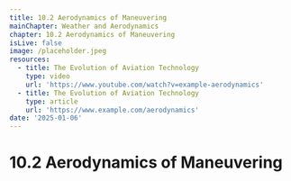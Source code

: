 ```yaml
---
title: 10.2 Aerodynamics of Maneuvering
mainChapter: Weather and Aerodynamics
chapter: 10.2 Aerodynamics of Maneuvering
isLive: false
image: /placeholder.jpeg
resources:
  - title: The Evolution of Aviation Technology
    type: video
    url: 'https://www.youtube.com/watch?v=example-aerodynamics'
  - title: The Evolution of Aviation Technology
    type: article
    url: 'https://www.example.com/aerodynamics'
date: '2025-01-06'
---
```


# 10.2 Aerodynamics of Maneuvering
